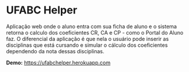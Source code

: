# UFABC Helper
Aplicação web onde o aluno entra com sua ficha de aluno e o sistema retorna o calculo dos coeficientes CR, CA e CP - como o Portal do Aluno faz.
O diferencial da aplicação é que nela o usuário pode inserir as disciplinas que está cursando e simular o cálculo dos coeficientes dependendo da nota dessas disciplinas.

**Demo:** <a href="https://ufabchelper.herokuapp.com/" target="_blank">https://ufabchelper.herokuapp.com</a>
